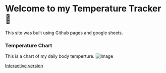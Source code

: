 # Welcome to my Temperature Tracker 📆

This site was built using Github pages and google sheets.

### Temperature Chart 

This is a chart of my daily body temperture. ![Image](https://docs.google.com/spreadsheets/d/e/2PACX-1vR6WP5VkBdNC9-IEKvDmr-aG3J4zCEX8SrhAW4VCYZNeqtOAogsYEC5pzFG-rQUivKdwUp4uGImCISW/pubchart?oid=1318017882&format=image)

[Interactive version](https://docs.google.com/spreadsheets/d/e/2PACX-1vR6WP5VkBdNC9-IEKvDmr-aG3J4zCEX8SrhAW4VCYZNeqtOAogsYEC5pzFG-rQUivKdwUp4uGImCISW/pubchart?oid=1318017882&format=interactive)
